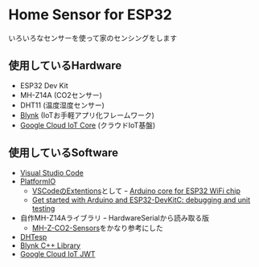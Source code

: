 # Home Sensor for ESP32
いろいろなセンサーを使って家のセンシングをします

## 使用しているHardware
- ESP32 Dev Kit
- MH-Z14A (CO2センサー)
- DHT11 (温度湿度センサー)
- [Blynk](https://blynk.cc) (IoTお手軽アプリ化フレームワーク)
- [Google Cloud IoT Core](https://cloud.google.com/iot-core/) (クラウドIoT基盤)

## 使用しているSoftware
- [Visual Studio Code](https://code.visualstudio.com/)
- [PlatformIO](https://platformio.org/)
  - [VSCodeのExtentions](https://docs.platformio.org/en/latest/ide/vscode.html)として
ｰ [Arduino core for ESP32 WiFi chip](https://github.com/espressif/arduino-esp32)
  - [Get started with Arduino and ESP32-DevKitC: debugging and unit testing](https://docs.platformio.org/en/latest/tutorials/espressif32/arduino_debugging_unit_testing.html#tutorial-espressif32-arduino-debugging-unit-testing)
- 自作MH-Z14Aライブラリ
  ｰ HardwareSerialから読み取る版
  - [MH-Z-CO2-Sensors](https://github.com/tobiasschuerg/MH-Z-CO2-Sensors)をかなり参考にした
- [DHTesp](https://github.com/beegee-tokyo/DHTesp)
- [Blynk C++ Library](https://github.com/blynkkk/blynk-library)
- [Google Cloud IoT JWT](https://github.com/GoogleCloudPlatform/google-cloud-iot-arduino)
